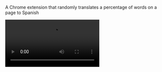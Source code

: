 A Chrome extension that randomly translates a percentage of words on a page to Spanish

![](demo.mov)